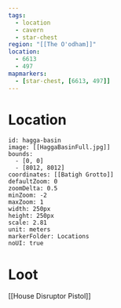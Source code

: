 ```yaml
---
tags:
  - location
  - cavern
  - star-chest
region: "[[The O'odham]]"
location:
  - 6613
  - 497
mapmarkers:
  - [star-chest, [6613, 497]]
---
```

# Location
```leaflet
id: hagga-basin
image: [[HaggaBasinFull.jpg]]
bounds:
  - [0, 0]
  - [8012, 8012]
coordinates: [[Batigh Grotto]]
defaultZoom: 0
zoomDelta: 0.5
minZoom: -2
maxZoom: 1
width: 250px
height: 250px
scale: 2.81
unit: meters
markerFolder: Locations
noUI: true
```
# Loot
[[House Disruptor Pistol]]